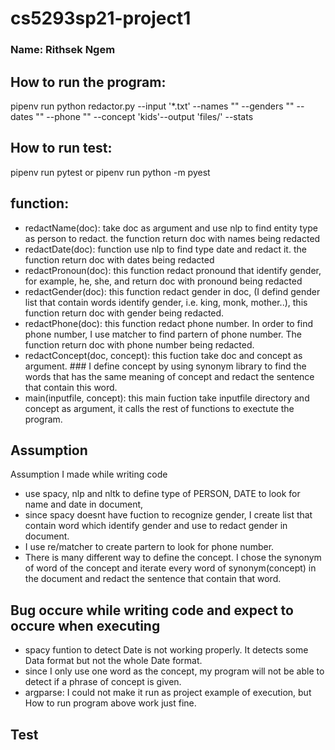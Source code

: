 # cs5293sp21-project1

### Name: Rithsek Ngem

## How to run the program:
pipenv run python redactor.py --input '*.txt' --names "" --genders "" --dates "" --phone "" --concept 'kids'--output 'files/' --stats

## How to run test:
pipenv run pytest or pipenv run python -m pyest

## function:
* redactName(doc): take doc as argument and use nlp to find entity type as person to redact. the function return doc with names being redacted 
* redactDate(doc): function use nlp to find type date and redact it. the function return doc with dates being redacted
* redactPronoun(doc): this function redact pronound that identify gender, for example, he, she, and return doc with pronound being redacted
* redactGender(doc): this function redact gender in doc, (I defind gender list that contain words identify gender, i.e. king, monk, mother..), this function return doc with gender being redacted. 
* redactPhone(doc): this function redact phone number. In order to find phone number, I use matcher to find partern of phone number. The function return doc with phone number being redacted.
* redactConcept(doc, concept): this fuction take doc and concept as argument. ### I define concept by using synonym library to find the words that has the same meaning of concept and redact the sentence that contain this word. 
* main(inputfile, concept): this main fuction take inputfile directory and concept as argument, it calls the rest of functions to exectute the program. 

## Assumption
Assumption I made while writing code

* use spacy, nlp and nltk to define type of PERSON, DATE to look for name and date in document, 
* since spacy doesnt have fuction to recognize gender, I create list that contain word which identify gender and use to redact gender in document.
* I use re/matcher to create partern to look for phone number. 
* There is many different way to define the concept. I chose the synonym of word of the concept and iterate every word of synonym(concept) in the document and redact the sentence that contain that word. 
## Bug occure while writing code and expect to occure when executing
* spacy funtion to detect Date is not working properly. It detects some Data format but not the whole Date format. 
* since I only use one word as the concept, my program will not be able to detect if a phrase of concept is given. 
* argparse: I could not make it run as project example of execution, but How to run program above work just fine. 
## Test 
